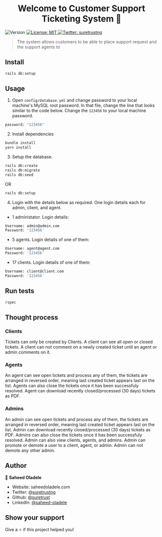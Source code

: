 <h1 align="center">Welcome to Customer Support Ticketing System 👋</h1>
<p>
  <img alt="Version" src="https://img.shields.io/badge/version-0.1.0-blue.svg?cacheSeconds=2592000" />
  <a href="#" target="_blank">
    <img alt="License: MIT" src="https://img.shields.io/badge/License-MIT-yellow.svg" />
  </a>
  <a href="https://twitter.com/suretrustng" target="_blank">
    <img alt="Twitter: suretrustng" src="https://img.shields.io/twitter/follow/suretrustng.svg?style=social" />
  </a>
</p>

> The system allows customers to be able to place support request and the support agents to

## Install

```sh
rails db:setup
```

## Usage

1. Open `config/database.yml` and change password to your local machine's MySQL root password. In that file, change the line that looks similar to the code below. Change the `123456` to your local machine password.

```sh
password: "123456"
```

2. Install dependencies

```sh
bundle install
yarn install
```

3. Setup the database.

```sh
rails db:create
rails db:migrate
rails db:seed
```

OR

```sh
rails db:setup
```

4. Login with the details below as required. One login details each for admin, client, and agent.

- 1 administator. Login details:

```sh
Username: admin@admin.com
Password: '123456'
```

- 5 agents. Login details of one of them:

```sh
Username: agent@agent.com
Password: '123456'
```

- 17 clients. Login details of one of them:

```sh
Username: client@client.com
Password: '123456'
```

## Run tests

```sh
rspec
```

## Thought process

### Clients

Tickets can only be created by Clients. A client can see all open or closed tickets. A client can not comment on a newly created ticket until an agent or admin comments on it.

### Agents

An agent can see open tickets and process any of them, the tickets are arranged in reversed order, meaning last created ticket appears last on the list. Agents can also close the tickets once it has been successfuly resolved. Agent can download recently closed/processed (30 days) tickets as PDF.

### Admins

An admin can see open tickets and process any of them, the tickets are arranged in reversed order, meaning last created ticket appears last on the list. Admin can download recently closed/processed (30 days) tickets as PDF. Admins can also close the tickets once it has been successfuly resolved. Admin can also view clients, agents, and admins. Admin can promote or demote a user to a client, agent, or admin. Admin can not demote any other admin.

## Author

👤 **Saheed Oladele**

- Website: saheedoladele.com
- Twitter: [@suretrustng](https://twitter.com/suretrustng)
- Github: [@suretrust](https://github.com/suretrust)
- LinkedIn: [@saheed-oladele](https://linkedin.com/in/saheed-oladele)

## Show your support

Give a ⭐️ if this project helped you!
